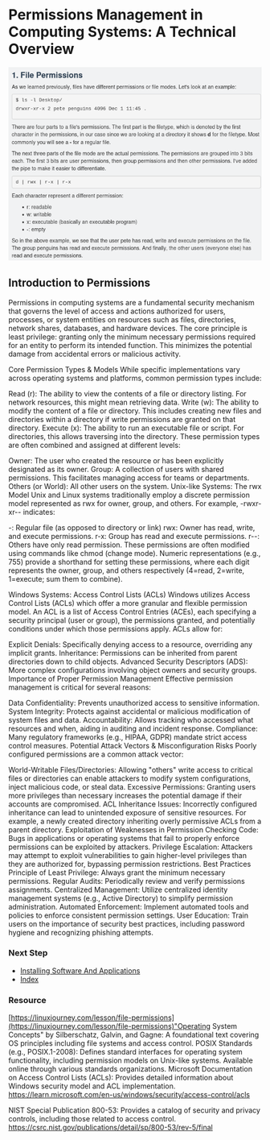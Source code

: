 # Permissions Management in Computing Systems: A Technical Overview
![Screenshot from LinuxJourney](images/fileperms.png)

## Introduction to Permissions
Permissions in computing systems are a fundamental security mechanism that governs the level of access and actions authorized for users, processes, or system entities on resources such as files, directories, network shares, databases, and hardware devices. The core principle is least privilege: granting only the minimum necessary permissions required for an entity to perform its intended function. This minimizes the potential damage from accidental errors or malicious activity.

Core Permission Types & Models
While specific implementations vary across operating systems and platforms, common permission types include:

Read (r): The ability to view the contents of a file or directory listing. For network resources, this might mean retrieving data.
Write (w): The ability to modify the content of a file or directory. This includes creating new files and directories within a directory if write permissions are granted on that directory.
Execute (x): The ability to run an executable file or script. For directories, this allows traversing into the directory.
These permission types are often combined and assigned at different levels:

Owner: The user who created the resource or has been explicitly designated as its owner.
Group: A collection of users with shared permissions. This facilitates managing access for teams or departments.
Others (or World): All other users on the system.
Unix-like Systems: The rwx Model
Unix and Linux systems traditionally employ a discrete permission model represented as rwx for owner, group, and others. For example, -rwxr-xr-- indicates:

-: Regular file (as opposed to directory or link)
rwx: Owner has read, write, and execute permissions.
r-x: Group has read and execute permissions.
r--: Others have only read permission.
These permissions are often modified using commands like chmod (change mode). Numeric representations (e.g., 755) provide a shorthand for setting these permissions, where each digit represents the owner, group, and others respectively (4=read, 2=write, 1=execute; sum them to combine).

Windows Systems: Access Control Lists (ACLs)
Windows utilizes Access Control Lists (ACLs) which offer a more granular and flexible permission model. An ACL is a list of Access Control Entries (ACEs), each specifying a security principal (user or group), the permissions granted, and potentially conditions under which those permissions apply. ACLs allow for:

Explicit Denials: Specifically denying access to a resource, overriding any implicit grants.
Inheritance: Permissions can be inherited from parent directories down to child objects.
Advanced Security Descriptors (ADS): More complex configurations involving object owners and security groups.
Importance of Proper Permission Management
Effective permission management is critical for several reasons:

Data Confidentiality: Prevents unauthorized access to sensitive information.
System Integrity: Protects against accidental or malicious modification of system files and data.
Accountability: Allows tracking who accessed what resources and when, aiding in auditing and incident response.
Compliance: Many regulatory frameworks (e.g., HIPAA, GDPR) mandate strict access control measures.
Potential Attack Vectors & Misconfiguration Risks
Poorly configured permissions are a common attack vector:

World-Writable Files/Directories: Allowing "others" write access to critical files or directories can enable attackers to modify system configurations, inject malicious code, or steal data.
Excessive Permissions: Granting users more privileges than necessary increases the potential damage if their accounts are compromised.
ACL Inheritance Issues: Incorrectly configured inheritance can lead to unintended exposure of sensitive resources. For example, a newly created directory inheriting overly permissive ACLs from a parent directory.
Exploitation of Weaknesses in Permission Checking Code: Bugs in applications or operating systems that fail to properly enforce permissions can be exploited by attackers.
Privilege Escalation: Attackers may attempt to exploit vulnerabilities to gain higher-level privileges than they are authorized for, bypassing permission restrictions.
Best Practices
Principle of Least Privilege: Always grant the minimum necessary permissions.
Regular Audits: Periodically review and verify permissions assignments.
Centralized Management: Utilize centralized identity management systems (e.g., Active Directory) to simplify permission administration.
Automated Enforcement: Implement automated tools and policies to enforce consistent permission settings.
User Education: Train users on the importance of security best practices, including password hygiene and recognizing phishing attempts.
### Next Step
- [Installing Software And Applications](https://github.com/Sisu-Sus/CyberSec-RoadMap/blob/main/Operating_Systems/Installing_Software_And_Applications.md)
- [Index](https://github.com/Sisu-Sus/CyberSec-RoadMap/blob/main/index.md)

### Resource
[https://linuxjourney.com/lesson/file-permissions](https://linuxjourney.com/lesson/file-permissions)"Operating System Concepts" by Silberschatz, Galvin, and Gagne: A foundational text covering OS principles including file systems and access control.
POSIX Standards (e.g., POSIX.1-2008): Defines standard interfaces for operating system functionality, including permission models on Unix-like systems. Available online through various standards organizations.
Microsoft Documentation on Access Control Lists (ACLs): Provides detailed information about Windows security model and ACL implementation. 
https://learn.microsoft.com/en-us/windows/security/access-control/acls

NIST Special Publication 800-53: Provides a catalog of security and privacy controls, including those related to access control. 
https://csrc.nist.gov/publications/detail/sp/800-53/rev-5/final

